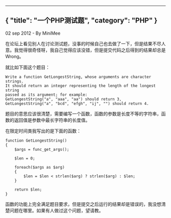 -----
{
    "title": "一个PHP测试题",
    "category": "PHP"
}
-----

<p class="meta">02 sep 2012 - By MiniMee</p>

在论坛上看见别人在讨论测试题，没事的时候自己也去做了一下，但是结果不尽人意。我觉得很奇怪呀，我自己觉得应该没错，但是提交代码之后得到的结果却总是Wrong。

就比如下面这个题目：

    Write a function GetLongestString, whose arguments are character strings. 
    It should return an integer representing the length of the longest string 
    passed as its argument; for example: 
    GetLongestString("a", "aaa", "aa") should return 3, 
    GetLongestString("a", "bcd", "efgh", "ij", "") should return 4.

题目的意思应该很清楚，需要编写一个函数，函数的参数是长度不等的字符串，函数的返回值是参数中最长字符串的长度值。

在限定时间类我写出的是下面的函数：

    function GetLongestString()
    {
        $args = func_get_args();

        $len = 0;

        foreach($args as $arg)
        {
            $len = $len < strlen($arg) ? strlen($arg) : $len;    
        }

        return $len;
    }

函数的功能上完全满足题目要求，但是提交之后运行的结果却是错误的，我没想清楚问题在哪里。如果有人做过这个问题，望请教。
